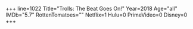 +++
line=1022
Title="Trolls: The Beat Goes On!"
Year=2018
Age="all"
IMDb="5.7"
RottenTomatoes=""
Netflix=1
Hulu=0
PrimeVideo=0
Disney=0
+++

